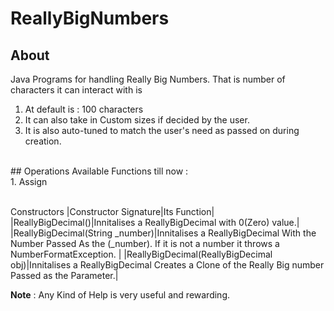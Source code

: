 ﻿# ReallyBigNumbers

## About
Java Programs for handling Really Big Numbers. That is number of characters it can interact with is <br>
1. At default is : 100 characters 
2. It can also take in Custom sizes if decided by the user.
3. It is also auto-tuned to match the user's need as passed on during creation.
<br>
## Operations Available
Functions till now :<br>
1. Assign<br>
<br>

Constructors
|Constructor Signature|Its Function|
|ReallyBigDecimal()|Innitalises a ReallyBigDecimal with 0(Zero) value.|
|ReallyBigDecimal(String _number)|Innitalises a ReallyBigDecimal With the Number Passed As the (_number). If it is not a number it throws a NumberFormatException. |
|ReallyBigDecimal(ReallyBigDecimal obj)|Innitalises a ReallyBigDecimal Creates a Clone of the Really Big number Passed as the Parameter.|

**Note** : Any Kind of Help is very useful and rewarding.
